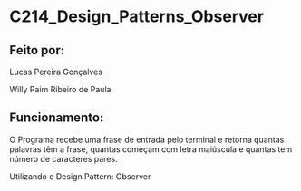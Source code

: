 # C214_Design_Patterns_Observer

## Feito por:
Lucas Pereira Gonçalves

Willy Paim Ribeiro de Paula

## Funcionamento:

O Programa recebe uma frase de entrada pelo terminal e retorna quantas palavras têm a frase, quantas começam com letra maiúscula e quantas tem número de caracteres pares.

Utilizando o Design Pattern: Observer
